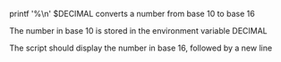 printf '%\n' $DECIMAL converts a number from base 10 to base 16

The number in base 10 is stored in the environment variable DECIMAL

The script should display the number in base 16, followed by a new line
